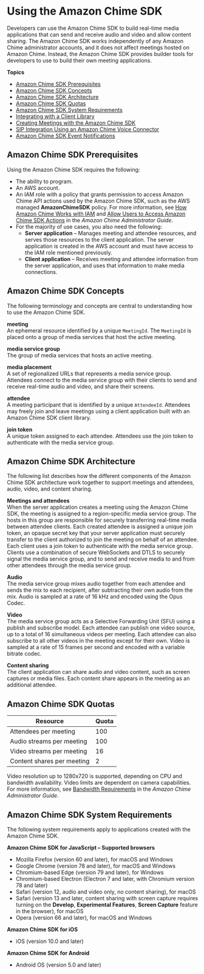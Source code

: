 # Using the Amazon Chime SDK<a name="meetings-sdk"></a>

Developers can use the Amazon Chime SDK to build real\-time media applications that can send and receive audio and video and allow content sharing\. The Amazon Chime SDK works independently of any Amazon Chime administrator accounts, and it does not affect meetings hosted on Amazon Chime\. Instead, the Amazon Chime SDK provides builder tools for developers to use to build their own meeting applications\.

**Topics**
+ [Amazon Chime SDK Prerequisites](#mtg-prereqs)
+ [Amazon Chime SDK Concepts](#mtg-glossary)
+ [Amazon Chime SDK Architecture](#mtg-arch)
+ [Amazon Chime SDK Quotas](#mtg-limits)
+ [Amazon Chime SDK System Requirements](#mtg-browsers)
+ [Integrating with a Client Library](mtgs-sdk-client-lib.md)
+ [Creating Meetings with the Amazon Chime SDK](mtgs-sdk-mtgs.md)
+ [SIP Integration Using an Amazon Chime Voice Connector](mtgs-sdk-cvc.md)
+ [Amazon Chime SDK Event Notifications](mtgs-sdk-notifications.md)

## Amazon Chime SDK Prerequisites<a name="mtg-prereqs"></a>

Using the Amazon Chime SDK requires the following:
+ The ability to program\.
+ An AWS account\.
+ An IAM role with a policy that grants permission to access Amazon Chime API actions used by the Amazon Chime SDK, such as the AWS managed **AmazonChimeSDK** policy\. For more information, see [How Amazon Chime Works with IAM](https://docs.aws.amazon.com/chime/latest/ag/security_iam_service-with-iam.html) and [Allow Users to Access Amazon Chime SDK Actions](https://docs.aws.amazon.com/chime/latest/ag/security_iam_id-based-policy-examples.html#security_iam_id-based-policy-examples-chime-sdk) in the *Amazon Chime Administrator Guide*\.
+ For the majority of use cases, you also need the following:
  + **Server application** – Manages meeting and attendee resources, and serves those resources to the client application\. The server application is created in the AWS account and must have access to the IAM role mentioned previously\.
  + **Client application** – Receives meeting and attendee information from the server application, and uses that information to make media connections\.

## Amazon Chime SDK Concepts<a name="mtg-glossary"></a>

The following terminology and concepts are central to understanding how to use the Amazon Chime SDK\.

**meeting**  
An ephemeral resource identified by a unique `MeetingId`\. The `MeetingId` is placed onto a group of media services that host the active meeting\.

**media service group**  
The group of media services that hosts an active meeting\.

**media placement**  
A set of regionalized URLs that represents a media service group\. Attendees connect to the media service group with their clients to send and receive real\-time audio and video, and share their screens\.

**attendee**  
A meeting participant that is identified by a unique `AttendeeId`\. Attendees may freely join and leave meetings using a client application built with an Amazon Chime SDK client library\.

**join token**  
A unique token assigned to each attendee\. Attendees use the join token to authenticate with the media service group\.

## Amazon Chime SDK Architecture<a name="mtg-arch"></a>

The following list describes how the different components of the Amazon Chime SDK architecture work together to support meetings and attendees, audio, video, and content sharing\.

**Meetings and attendees**  
When the server application creates a meeting using the Amazon Chime SDK, the meeting is assigned to a region\-specific media service group\. The hosts in this group are responsible for securely transferring real\-time media between attendee clients\. Each created attendee is assigned a unique join token, an opaque secret key that your server application must securely transfer to the client authorized to join the meeting on behalf of an attendee\. Each client uses a join token to authenticate with the media service group\. Clients use a combination of secure WebSockets and DTLS to securely signal the media service group, and to send and receive media to and from other attendees through the media service group\.

**Audio**  
The media service group mixes audio together from each attendee and sends the mix to each recipient, after subtracting their own audio from the mix\. Audio is sampled at a rate of 16 kHz and encoded using the Opus Codec\.

**Video**  
The media service group acts as a Selective Forwarding Unit \(SFU\) using a publish and subscribe model\. Each attendee can publish one video source, up to a total of 16 simultaneous videos per meeting\. Each attendee can also subscribe to all other videos in the meeting except for their own\. Video is sampled at a rate of 15 frames per second and encoded with a variable bitrate codec\.

**Content sharing**  
The client application can share audio and video content, such as screen captures or media files\. Each content share appears in the meeting as an additional attendee\.

## Amazon Chime SDK Quotas<a name="mtg-limits"></a>


| Resource | Quota | 
| --- | --- | 
|  Attendees per meeting  |  100  | 
|  Audio streams per meeting  |  100  | 
|  Video streams per meeting  |  16  | 
|  Content shares per meeting  |  2  | 

Video resolution up to 1280x720 is supported, depending on CPU and bandwidth availability\. Video limits are dependent on camera capabilities\. For more information, see [Bandwidth Requirements](https://docs.aws.amazon.com/chime/latest/ag/network-config.html#bandwidth) in the *Amazon Chime Administrator Guide*\.

## Amazon Chime SDK System Requirements<a name="mtg-browsers"></a>

The following system requirements apply to applications created with the Amazon Chime SDK\.

**Amazon Chime SDK for JavaScript – Supported browsers**
+ Mozilla Firefox \(version 60 and later\), for macOS and Windows
+ Google Chrome \(version 78 and later\), for macOS and Windows
+ Chromium\-based Edge \(version 79 and later\), for Windows
+ Chromium\-based Electron \(Electron 7 and later, with Chromium version 78 and later\)
+ Safari \(version 12, audio and video only, no content sharing\), for macOS
+ Safari \(version 13 and later, content sharing with screen capture requires turning on the **Develop**, **Experimental Features**, **Screen Capture** feature in the browser\), for macOS
+ Opera \(version 66 and later\), for macOS and Windows

**Amazon Chime SDK for iOS**
+ iOS \(version 10\.0 and later\)

**Amazon Chime SDK for Android**
+ Android OS \(version 5\.0 and later\)